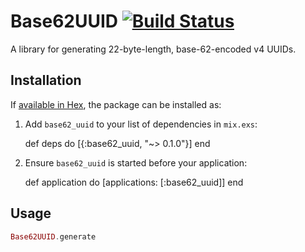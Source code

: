 # Base62UUID [![Build Status](https://travis-ci.com/jclem/base62_uuid.svg?branch=master)](https://travis-ci.com/jclem/base62_uuid)

A library for generating 22-byte-length, base-62-encoded v4 UUIDs.

## Installation

If [available in Hex](https://hex.pm/docs/publish), the package can be installed
as:

  1. Add `base62_uuid` to your list of dependencies in `mix.exs`:

        def deps do
          [{:base62_uuid, "~> 0.1.0"}]
        end

  2. Ensure `base62_uuid` is started before your application:

        def application do
          [applications: [:base62_uuid]]
        end

## Usage

```elixir
Base62UUID.generate
```
